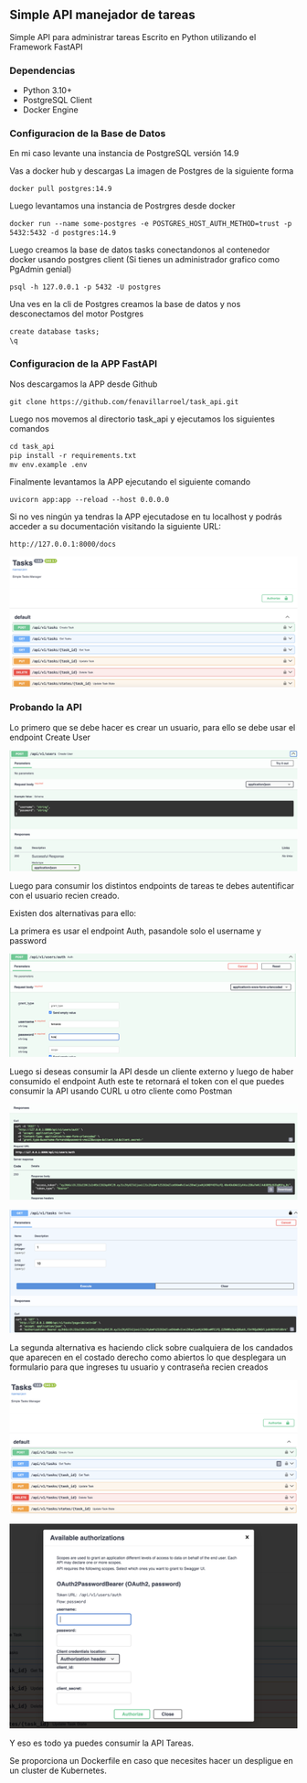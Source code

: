 ## Simple API manejador de tareas

Simple API para administrar tareas
Escrito en Python utilizando el Framework FastAPI

### Dependencias

- Python 3.10+
- PostgreSQL Client
- Docker Engine

### Configuracion de la Base de Datos

En mi caso levante una instancia de PostgreSQL versión 14.9

Vas a docker hub y descargas La imagen de Postgres de la siguiente forma

```
docker pull postgres:14.9
```

Luego levantamos una instancia de Postrgres desde docker

```
docker run --name some-postgres -e POSTGRES_HOST_AUTH_METHOD=trust -p 5432:5432 -d postgres:14.9
```

Luego creamos la base de datos tasks conectandonos al contenedor docker usando postgres client (Si tienes un administrador grafico como PgAdmin genial)

```
psql -h 127.0.0.1 -p 5432 -U postgres
```

Una ves en la cli de Postgres creamos la base de datos y nos desconectamos del motor Postgres

```
create database tasks;
\q
```

### Configuracion de la APP FastAPI

Nos descargamos la APP desde Github

```
git clone https://github.com/fenavillarroel/task_api.git
```

Luego nos movemos al directorio task_api y ejecutamos los siguientes comandos

```
cd task_api
pip install -r requirements.txt
mv env.example .env
```

Finalmente levantamos la APP ejecutando el siguiente comando

```
uvicorn app:app --reload --host 0.0.0.0
```

Si no ves ningún ya tendras la APP ejecutadose en tu localhost y podrás acceder a su documentación visitando la siguiente URL:

```
http://127.0.0.1:8000/docs
```

![plot](./images/api.png)


### Probando la API

Lo primero que se debe hacer es crear un usuario, para ello se debe usar el endpoint Create User

![user](./images/create_user.png)

Luego para consumir los distintos endpoints de tareas te debes autentificar con el usuario recien creado.

Existen dos alternativas para ello:

La primera es usar el endpoint Auth, pasandole solo el username y password

![auth](./images/auth.png)

Luego si deseas consumir la API desde un cliente externo y luego de haber consumido el endpoint Auth este te retornará el token con el que puedes consumir la API usando CURL u otro cliente como Postman

![auth](./images/token.png)

![auth](./images/get_tasks.png)

La segunda alternativa es haciendo click sobre cualquiera de los candados que aparecen en el costado derecho como abiertos lo que desplegara un formulario para que ingreses tu usuario y contraseña recien creados

![auth](./images/candados.png)

![auth](./images/form.png)


Y eso es todo ya puedes consumir la API Tareas.

Se proporciona un Dockerfile en caso que necesites hacer un despligue en un cluster de Kubernetes.